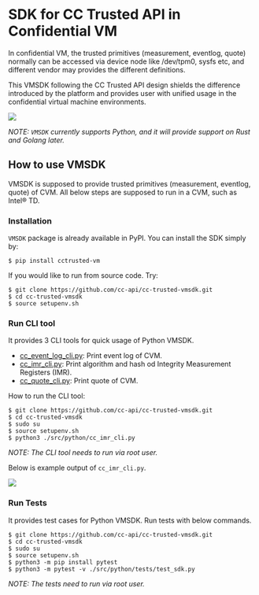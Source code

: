 
# SDK for CC Trusted API in Confidential VM

In confidential VM, the trusted primitives (measurement, eventlog, quote) normally
can be accessed via device node like /dev/tpm0, sysfs etc, and different vendor
may provides the different definitions. 

This VMSDK following the CC Trusted API design
shields the difference introduced by the platform and provides user with unified usage
in the confidential virtual machine environments.

![](/docs/cc-trusted-primitives-vendor.png)

_NOTE: `VMSDK` currently supports Python, and it will provide support on Rust and Golang later._

## How to use VMSDK

VMSDK is supposed to provide trusted primitives (measurement, eventlog, quote) of CVM.
All below steps are supposed to run in a CVM, such as Intel® TD.

### Installation

`VMSDK` package is already available in PyPI. You can install the SDK simply by:

```
$ pip install cctrusted-vm
```

If you would like to run from source code. Try:

```
$ git clone https://github.com/cc-api/cc-trusted-vmsdk.git
$ cd cc-trusted-vmsdk
$ source setupenv.sh
```

### Run CLI tool

It provides 3 CLI tools for quick usage of Python VMSDK. 

- [cc_event_log_cli.py](./python/cc_event_log_cli.py): Print event log of CVM.
- [cc_imr_cli.py](./python/cc_imr_cli.py): Print algorithm and hash od Integrity Measurement Registers (IMR).
- [cc_quote_cli.py](./python/cc_quote_cli.py): Print quote of CVM.


How to run the CLI tool:

```
$ git clone https://github.com/cc-api/cc-trusted-vmsdk.git
$ cd cc-trusted-vmsdk
$ sudo su
$ source setupenv.sh
$ python3 ./src/python/cc_imr_cli.py
```
_NOTE: The CLI tool needs to run via root user._

Below is example output of `cc_imr_cli.py`.

![](/docs/imr-cli-output.png)


### Run Tests

It provides test cases for Python VMSDK. Run tests with below commands.

```
$ git clone https://github.com/cc-api/cc-trusted-vmsdk.git
$ cd cc-trusted-vmsdk
$ sudo su
$ source setupenv.sh
$ python3 -m pip install pytest
$ python3 -m pytest -v ./src/python/tests/test_sdk.py
```

_NOTE: The tests need to run via root user._
